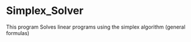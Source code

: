 # Simplex_Solver
This program Solves linear programs using the simplex algorithm (general formulas)
